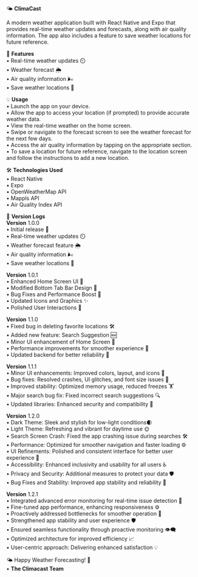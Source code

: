 🌤️ **ClimaCast**

A modern weather application built with React Native and Expo that provides real-time weather updates and forecasts, along with air quality information. The app also includes a feature to save weather locations for future reference.

📱 **Features**\
• Real-time weather updates ⏲️\
• Weather forecast 🌦️\
• Air quality information 🌬️\
• Save weather locations 📍

💡 **Usage**\
• Launch the app on your device.\
• Allow the app to access your location (if prompted) to provide accurate weather data.\
• View the real-time weather on the home screen.\
• Swipe or navigate to the forecast screen to see the weather forecast for the next few days.\
• Access the air quality information by tapping on the appropriate section.\
• To save a location for future reference, navigate to the location screen and follow the instructions to add a new location.

🛠️ **Technologies Used**\
• React Native\
• Expo\
• OpenWeatherMap API\
• Mappls API\
• Air Quality Index API

📜 **Version Logs**\
**Version** 1.0.0\
• Initial release 🚀\
• Real-time weather updates ⏲️\
• Weather forecast feature 🌦️\
• Air quality information 🌬️\
• Save weather locations 📍

**Version** 1.0.1\
• Enhanced Home Screen UI 🎉\
• Modified Bottom Tab Bar Design 🎨\
• Bug Fixes and Performance Boost 🚀\
• Updated Icons and Graphics ✨\
• Polished User Interactions 🤝

**Version** 1.1.0\
• Fixed bug in deleting favorite locations 🛠️\
• Added new feature: Search Suggestion 🆕\
• Minor UI enhancement of Home Screen 💫\
• Performance improvements for smoother experience 🚀\
• Updated backend for better reliability 🔄

**Version** 1.1.1\
• Minor UI enhancements: Improved colors, layout, and icons 🎨\
• Bug fixes: Resolved crashes, UI glitches, and font size issues 🐛\
• Improved stability: Optimized memory usage, reduced freezes 🏋️\
• Major search bug fix: Fixed incorrect search suggestions 🔍\
• Updated libraries: Enhanced security and compatibility 🔄

**Version** 1.2.0\
• Dark Theme: Sleek and stylish for low-light conditions🌒\
• Light Theme: Refreshing and vibrant for daytime use 🌞\
• Search Screen Crash: Fixed the app crashing issue during searches 🛠️\
• Performance: Optimized for smoother navigation and faster loading ⚙️\
• UI Refinements: Polished and consistent interface for better user experience 🎨\
• Accessibility: Enhanced inclusivity and usability for all users ♿\
• Privacy and Security: Additional measures to protect your data 🛡️\
• Bug Fixes and Stability: Improved app stability and reliability 🐞

**Version** 1.2.1\
• Integrated advanced error monitoring for real-time issue detection 🚀\
• Fine-tuned app performance, enhancing responsiveness ⚙️\
• Proactively addressed bottlenecks for smoother operation 🔄\
• Strengthened app stability and user experience 🛡️\
• Ensured seamless functionality through proactive monitoring 👁️‍🗨️\
• Optimized architecture for improved efficiency 📈\
• User-centric approach: Delivering enhanced satisfaction 💡

🌤️ Happy Weather Forecasting! 🌈\
• **The Climacast Team**
